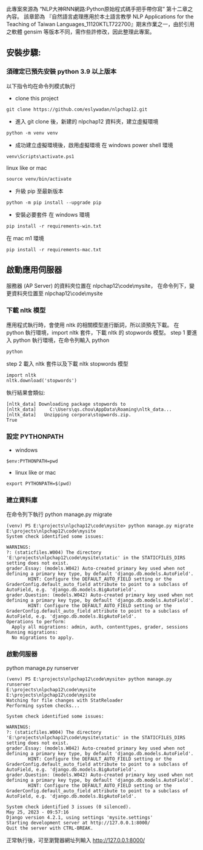此專案來源為 “NLP大神RNN網路:Python原始程式碼手把手帶你寫” 第十二章之內容。
該章節為 『自然語言處理應用於本土語言教學 NLP Applications for the Teaching of Taiwan Languages_11120KTLT722700』期末作業之一，由於引用之軟體 gensim 等版本不同，需作些許修改，因此整理此專案。

## 安裝步驟:
### 須確定已預先安裝 python 3.9 以上版本

以下指令均在命令列模式執行
- clone this project
```
git clone https://github.com/eslywadan/nlpchap12.git
```
- 進入 git clone 後，新建的 nlpchap12 資料夾，建立虛擬環境
```
python -m venv venv
```
- 成功建立虛擬環境後，啟用虛擬環境
在 windows power shell 環境
```
venv\Scripts\activate.ps1
```
linux like or mac
```
source venv/bin/activate
```
- 升級 pip 至最新版本
```
python -m pip install --upgrade pip
```

- 安裝必要套件
在 windows 環境
```
pip install -r requirements-win.txt
```
在 mac m1 環境
```
pip install -r requirements-mac.txt
```
## 啟動應用伺服器
服務器 (AP Server) 的資料夾位置在 nlpchap12\code\mysite， 
在命令列下，變更資料夾位置至 nlpchap12\code\mysite
### 下載 nltk 模型

應用程式執行時，會使用  nltk  的相關模型進行斷詞，所以須預先下載。
在 python 執行環境，import nltk 套件，下載 nltk 的 stopwords 模型。
step 1 要進入 python 執行環境，在命令列輸入 python 
```
python
```
step 2 載入 nltk 套件以及下載 nltk stopwords 模型 
```
import nltk
nltk.download('stopwords')
```
執行結果會類似:
```
[nltk_data] Downloading package stopwords to
[nltk_data]     C:\Users\qs.chou\AppData\Roaming\nltk_data...
[nltk_data]   Unzipping corpora\stopwords.zip.
True
```

### 設定 PYTHONPATH

-  windows
```
$env:PYTHONPATH=pwd
```
- linux like or mac
```
export PYTHONPATH=$(pwd)
```
### 建立資料庫

在命令列下執行 python manage.py migrate

```
(venv) PS E:\projects\nlpchap12\code\mysite> python manage.py migrate
E:\projects\nlpchap12\code\mysite
System check identified some issues:

WARNINGS:
?: (staticfiles.W004) The directory 'E:\projects\nlpchap12\code\mysite\static' in the STATICFILES_DIRS setting does not exist.
grader.Essay: (models.W042) Auto-created primary key used when not defining a primary key type, by default 'django.db.models.AutoField'.
        HINT: Configure the DEFAULT_AUTO_FIELD setting or the GraderConfig.default_auto_field attribute to point to a subclass of AutoField, e.g. 'django.db.models.BigAutoField'.   
grader.Question: (models.W042) Auto-created primary key used when not defining a primary key type, by default 'django.db.models.AutoField'.
        HINT: Configure the DEFAULT_AUTO_FIELD setting or the GraderConfig.default_auto_field attribute to point to a subclass of AutoField, e.g. 'django.db.models.BigAutoField'.   
Operations to perform:
  Apply all migrations: admin, auth, contenttypes, grader, sessions
Running migrations:
  No migrations to apply.
```

### 啟動伺服器
python manage.py runserver
```
(venv) PS E:\projects\nlpchap12\code\mysite> python manage.py runserver
E:\projects\nlpchap12\code\mysite
E:\projects\nlpchap12\code\mysite
Watching for file changes with StatReloader
Performing system checks...

System check identified some issues:

WARNINGS:
?: (staticfiles.W004) The directory 'E:\projects\nlpchap12\code\mysite\static' in the STATICFILES_DIRS setting does not exist.
grader.Essay: (models.W042) Auto-created primary key used when not defining a primary key type, by default 'django.db.models.AutoField'.      
        HINT: Configure the DEFAULT_AUTO_FIELD setting or the GraderConfig.default_auto_field attribute to point to a subclass of AutoField, e.g. 'django.db.models.BigAutoField'.
grader.Question: (models.W042) Auto-created primary key used when not defining a primary key type, by default 'django.db.models.AutoField'.   
        HINT: Configure the DEFAULT_AUTO_FIELD setting or the GraderConfig.default_auto_field attribute to point to a subclass of AutoField, e.g. 'django.db.models.BigAutoField'.

System check identified 3 issues (0 silenced).
May 25, 2023 - 09:57:16
Django version 4.2.1, using settings 'mysite.settings'
Starting development server at http://127.0.0.1:8000/
Quit the server with CTRL-BREAK.
```
正常執行後，可至瀏覽器網址列輸入 http://127.0.0.1:8000/